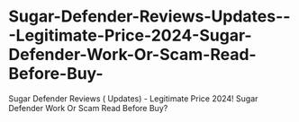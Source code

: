 # Sugar-Defender-Reviews-Updates---Legitimate-Price-2024-Sugar-Defender-Work-Or-Scam-Read-Before-Buy-
Sugar Defender Reviews ( Updates) - Legitimate Price 2024! Sugar Defender Work Or Scam Read Before Buy?
